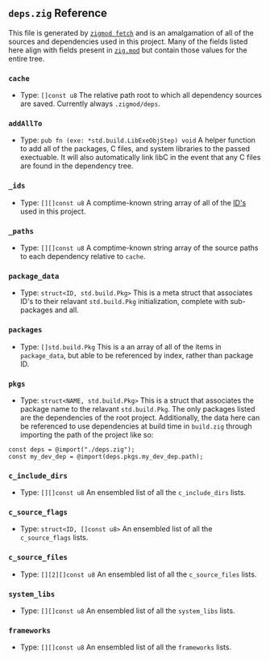 ## `deps.zig` Reference
This file is generated by [`zigmod fetch`](commands/fetch.md) and is an amalgamation of all of the sources and dependencies used in this project. Many of the fields listed here align with fields present in [`zig.mod`](zig.mod.md) but contain those values for the entire tree.

### `cache`
- Type: `[]const u8`
The relative path root to which all dependency sources are saved. Currently always `.zigmod/deps`.

### `addAllTo`
- Type: `pub fn (exe: *std.build.LibExeObjStep) void`
A helper function to add all of the packages, C files, and system libraries to the passed exectuable. It will also automatically link libC in the event that any C files are found in the dependency tree.

### `_ids`
- Type: `[][]const u8`
A comptime-known string array of all of the [ID's](zig.mod.md#id) used in this project.

### `_paths`
- Type: `[][]const u8`
A comptime-known string array of the source paths to each dependency relative to `cache`.

### `package_data`
- Type: `struct<ID, std.build.Pkg>`
This is a meta struct that associates ID's to their relavant `std.build.Pkg` initialization, complete with sub-packages and all.

### `packages`
- Type: `[]std.build.Pkg`
This is a an array of all of the items in `package_data`, but able to be referenced by index, rather than package ID.

### `pkgs`
- Type: `struct<NAME, std.build.Pkg>`
This is a struct that associates the package name to the relavant `std.build.Pkg`. The only packages listed are the dependencies of the root project. Additionally, the data here can be referenced to use dependencies at build time in `build.zig` through importing the path of the project like so:
```zig
const deps = @import("./deps.zig");
const my_dev_dep = @import(deps.pkgs.my_dev_dep.path);
```

### `c_include_dirs`
- Type: `[][]const u8`
An ensembled list of all the `c_include_dirs` lists.

### `c_source_flags`
- Type: `struct<ID, []const u8>`
An ensembled list of all the `c_source_flags` lists.

### `c_source_files`
- Type: `[][2][]const u8`
An ensembled list of all the `c_source_files` lists.

### `system_libs`
- Type: `[][]const u8`
An ensembled list of all the `system_libs` lists.

### `frameworks`
- Type: `[][]const u8`
An ensembled list of all the `frameworks` lists.
